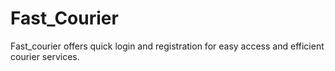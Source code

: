 # Fast_Courier
 Fast_courier offers quick login and registration for easy access and efficient courier services.
